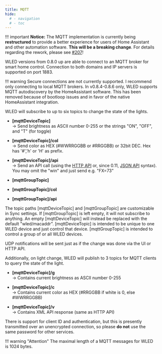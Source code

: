 ```yaml
---
title: MQTT
hide:
  # - navigation
  # - toc
---
```


!!! important
    **Notice:** The MQTT implementation is currently being **restructured** to provide a better experience for users of Home Assistant and other automation software. **This will be a breaking change**. For details regarding the rework, please see [#207](https://github.com/Aircoookie/WLED/issues/207)!

WLED versions from 0.8.0 up are able to connect to an MQTT broker for smart home control.
Connection to both domains and IP servers is supported on port 1883.

!!! warning
    Secure connections are not currently supported. I recommend only connecting to local MQTT brokers.
    In v0.8.4-0.8.6 only, WLED supports MQTT autodiscovery by the HomeAssistant software. This has been removed because of bootloop issues and in favor of the native HomeAssistant integration.

WLED will subscribe to up to six topics to change the state of the lights.

- **[mqttDeviceTopic]**  
  -> Send brightness as ASCII number 0-255 or the strings "ON", "OFF", and "T" (for toggle)
- **[mqttDeviceTopic]/col**  
  -> Send color as HEX (#WWRRGGBB or #RRGGBB) or 32bit DEC. Hex has '#','h' or 'H' as prefix.
- **[mqttDeviceTopic]/api**  
  -> Send an API call (using the [HTTP API](/interfaces/http-api) or, since 0.11, [JSON API](/interfaces/json-api) syntax). You may omit the "win" and just send e.g. "FX=73"

- **[mqttGroupTopic]**
- **[mqttGroupTopic]/col**
- **[mqttGroupTopic]/api**

The topic paths [mqttDeviceTopic] and [mqttGroupTopic] are customizable in Sync settings.
If [mqttGroupTopic] is left empty, it will not subscribe to anything. An empty [mqttDeviceTopic] will instead be replaced with the default "wled/macaddr".
[mqttDeviceTopic] is intended to be unique to one WLED device and just control that device.
[mqttGroupTopic] is intended to control a group of or all WLED devices.

UDP notifications will be sent just as if the change was done via the UI or HTTP API.

Additionally, on light change, WLED will publish to 3 topics for MQTT clients to query the state of the light.

- **[mqttDeviceTopic]/g**  
  -> Contains current brightness as ASCII number 0-255

- **[mqttDeviceTopic]/c**  
  -> Contains current color as HEX (#RRGGBB if white is 0, else #WWRRGGBB)

- **[mqttDeviceTopic]/v**  
  -> Contains XML API response (same as HTTP API)

There is support for client ID and authentication, but this is presently transmitted over an unencrypted connection, so please **do not** use the same password for other services.

!!! warning "Attention"
    The maximal length of a MQTT messages for WLED is 1024 bytes.
